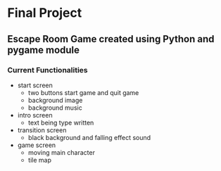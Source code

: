 # Final Project
## Escape Room Game created using Python and pygame module
### Current Functionalities

* start screen
  * two buttons start game and quit game
  * background image
  * background music
* intro screen
  * text being type written
* transition screen
  * black background and falling effect sound
* game screen
  * moving main character
  * tile map 
